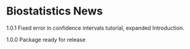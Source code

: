 # Biostatistics News

1.0.1 Fixed error in confidence intervals tutorial, expanded Introduction.

1.0.0 Package ready for release